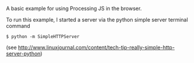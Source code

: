 A basic example for using Processing JS in the browser.

To run this example, I started a server via the python simple server terminal command

	$ python -m SimpleHTTPServer

(see http://www.linuxjournal.com/content/tech-tip-really-simple-http-server-python)